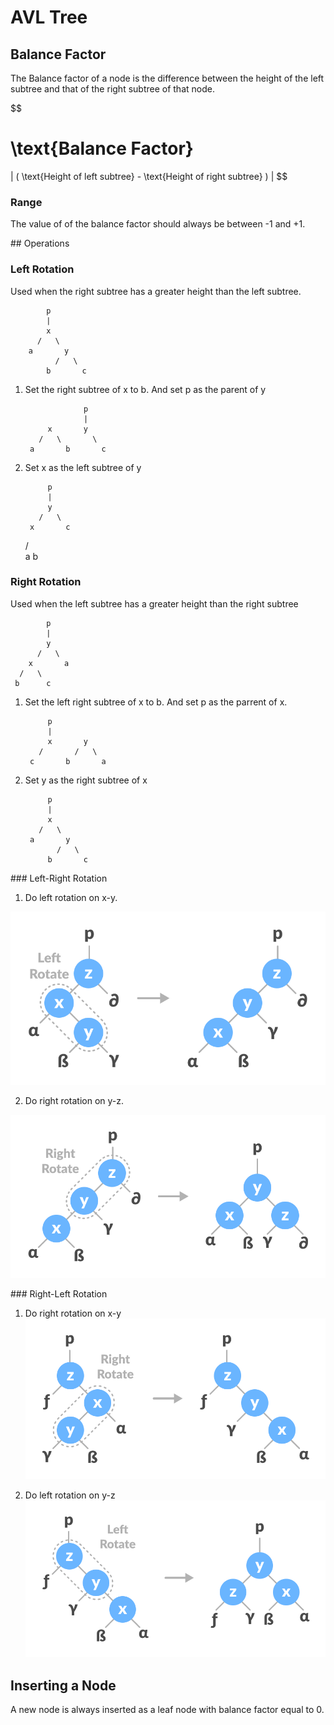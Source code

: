 # AVL Tree

## Balance Factor
The Balance factor of a node is the difference between the height of the left subtree and that of the right subtree of that node.

$$

\text{Balance Factor}
=
|
(
	\text{Height of left subtree}
	-
	\text{Height of right subtree}
)
|
$$

### Range
The value of of the balance factor should always be between -1 and +1.


## Operations

### Left Rotation
Used when the right subtree has a greater height than the left subtree.

			p
			|
			x
		  /	  \
		a		y
			  /	  \
		 	b		c

1. Set the right subtree of x to b. And set p as the parent of y

					p
					|
			x		y
		  /	  \		  \
		a		b	    c


2. Set x as the left subtree of y

			p
			|
			y
		  /	  \
		x		c
	  /   \
	a	 	b


### Right Rotation
Used when the left subtree has a greater height than the right subtree

			p
			|
			y
		  /	  \
		x		a
	  /	  \
	 b		c

1. Set the left right subtree of x to b. And set p as the parrent of x.

			p
			|
			x		y
		  /	  	  /	  \
		c		b	    a


2. Set y as the right subtree of x

			p
			|
			x
		  /	  \
		a		y
			  /	  \
		 	b		c


### Left-Right Rotation

1. Do left rotation on x-y.

![](images/lr_1.png)

2. Do right rotation on y-z.

![](images/lr_2.png)


### Right-Left Rotation

1. Do right rotation on x-y
![](images/rl_1.png)

2. Do left rotation on y-z
![](images/rl_2.png)

## Inserting a Node

A new node is always inserted as a leaf node with balance factor equal to 0.

